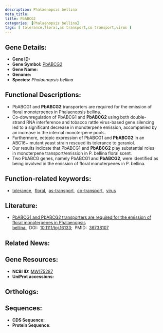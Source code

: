 ```yaml
---
description: Phalaenopsis bellina
meta_title:
title: PbABCG2
categories: [Phalaenopsis bellina]
tags: [ tolerance,floral,as transport,co transport,virus ]
---
```


## Gene Details:
- **Gene ID:** []()
- **Gene Symbol:** <u>PbABCG2</u>
- **Gene Name:** 
- **Genome:** []()
- **Species:** *Phalaenopsis bellina*

## Functional Descriptions:
   - PbABCG1 and **PbABCG2** transporters are required for the emission of floral monoterpenes in Phalaenopsis bellina.
   - Co-downregulation of PbABCG1 and **PbABCG2** using both double-strand RNA interference and tobacco rattle virus-based gene silencing led to a significant decrease in monoterpene emission, accompanied by an increase in the internal monoterpene pools.
   - Furthermore, ectopic expression of PbABCG1 and **PbABCG2** in an ABC16− mutant yeast strain rescued its tolerance to geraniol.
   - Our results indicate that PbABCG1 and **PbABCG2** play substantial roles in monoterpene transport/emission in P. bellina floral scent.
   - Two PbABCG genes, namely PbABCG1 and **PbABCG2**, were identified as being involved in the emission of floral monoterpenes in P. bellina.

## Function-related keywords:
   - [tolerance](/tags/tolerance/),&nbsp;&nbsp;[floral](/tags/floral/),&nbsp;&nbsp;[as-transport](/tags/as-transport/),&nbsp;&nbsp;[co-transport](/tags/co-transport/),&nbsp;&nbsp;[virus](/tags/virus/)

## Literature:
   - [PbABCG1 and PbABCG2 transporters are required for the emission of floral monoterpenes in Phalaenopsis bellina.](https://doi.org/10.1111/tpj.16133)&nbsp;&nbsp;DOI:&nbsp;&nbsp;[10.1111/tpj.16133](https://doi.org/10.1111/tpj.16133);&nbsp;&nbsp;PMID:&nbsp;&nbsp;[36738107](https://pubmed.ncbi.nlm.nih.gov/36738107/)

## Related News:

## Gene Resources:
- **NCBI ID:**  [MW175287](https://www.ncbi.nlm.nih.gov/gene/?term=MW175287)
- **UniProt accessions:**  [](https://www.uniprot.org/uniprotkb//entry)

## Orthologs:

## Sequences:
- **CDS Sequence:**
- **Protein Sequence:**
